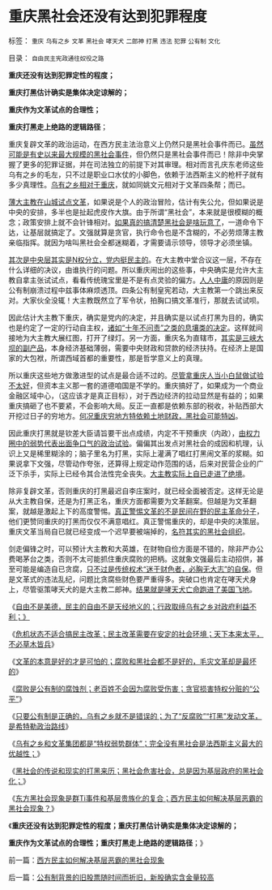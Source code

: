 # 重庆黑社会还没有达到犯罪程度

标签： `重庆` `乌有之乡` `文革` `黑社会` `哮天犬` `二郎神` `打黑` `违法` `犯罪` `公有制` `文化` 

目录： `自由民主宪政通往奴役之路`

**重庆还没有达到犯罪定性的程度；**

**重庆打黑估计确实是集体决定谅解的；**

**重庆作为文革试点的合理性；**

**重庆打黑走上绝路的逻辑路径**；

重庆复辟文革的政治运动，在西方民主法治意义上仍然只是黑社会事件而已。[虽然可能是有史以来最大规模的黑社会事件](../../../2011/6/8/西方的司法，警察权和黑社会.md)，但仍然只是黑社会事件而已！除非中央掌握了更多的犯罪证据，并在司法独立的前提下对其审理。相对而言孔庆东老师这些乌有之乡的毛左，只不过是职业口水仗的小脚色，依赖于法西斯主义的枪杆子就有多少真理性。[乌有之乡相对于重庆](../../../2012/3/18/乌有之乡是典型的黑社会.md)，就如同姚文元相对于文革四条帮；而已。

[薄大主教在山城试点文革](../../../2012/3/17/文革的本意是好的，才是最可怕的.md)，如果说是个人的政治冒险，估计有失公允，但如果说是中央的安排，多半也是扯起虎皮作大旗。由于所谓“黑社会”，本来就是很模糊的概念；政策安排上就不会针锋相对。[如果真的搞清楚黑社会是啥玩意了](../../../2011/5/20/城乡结合部黑社会化的原因是土地财政.md)，一道命令下达，让基层就搞定了。文强就算是贪官，执行命令也是不含糊的，不必劳烦薄主教亲临指挥。就因为啥叫黑社会全都迷糊着，才需要请示领导，领导才必须坐镇。

[其次是中央层其实是N权分立，党内挺民主的](../../../2009/5/25/魔戒！世界上根本没有绝对的权力～！.md)。在大主教中堂合议这一层，不存在什么详细的决议，由谁执行的问题。所以重庆闹出的这些事，中央确实是允许大主教自拿主张试试点，看看传统瑰宝里是不是有点灵验的偏方。[人人中庸](../../../2009/8/23/传统文化之中庸之道.md)的原因则是公有制崩溃过程中兹事体麻烦透顶。四条公有制皇宪若动，大主教第一个跳出来反对。大家伙全没辄！大主教既然立了军令状，拍胸口搞文革准行，那就去试试呗。

因此估计大主教下重庆，确实是党内的决定，并且确实是以试点打黑为目的，确实也是约定了一定的行动自主权，[诸如“十年不问责”之类的息壤类的决定](../../../2011/10/30/中世纪的长子继承权和领土完整.md)。这样就间接地为大主教大展红图，打开了绿灯。另一方面，重庆名为直辖市，[其实是三峡大坝的副产品](../../../2011/6/3/三峡大坝好就好在“大”.md)，本身经济基础薄弱，需要中央财政和贷款的经济扶持。在经济上是国家的大包袱，所谓西域首都的重要性，那是哲学意义上的真理。

所以重庆这些地方做激进型的试点是最合适不过的。[尽管拿重庆人当小白鼠做试验不太好](../../../2011/11/2/不惜他人一切代价的无私奋斗.md)，但资本主义那一套的道德咱国是不学的。重庆搞好了，如果成为一个商业金融区域中心，（这应该才是真正目标），对于西边经济的拉动显然是有益的；如果重庆搞砸了也不要紧，不会影响大局。反正一直都是依赖东部的税收，补贴西部大开挖过日子的穷地方。[何况重庆穷地方特依赖土地财政，黑社会可能特凶](../../../2011/5/20/城乡结合部黑社会化的原因是土地财政.md)。

因此重庆打黑就是钦差大臣请旨要干出点成绩，内定不干预重庆（内政），[由权力圈中的弱势代表出面争口气的政治试验](../../../2010/9/21/“民主斗士”大部分是民粹斗士.md)。偏偏其出发点对黑社会的成因和机理，认识上又是稀里糊涂的；脑子里名为打黑，实际上灌满了唱红打黑闹文革的浆糊。如果说拿下文强，尽管动作夸张，还算得上规定动作范围的话，后来对民营企业的广泛下杀手，实际上已经令其合法性完全丧失。[大主教实际上自已走进了绝境](../../../2012/3/15/愤老制造旧社会的黑社会逻辑.md)。

除非复辟文革，否则重庆的打黑最迟自李庄案时，就已经全面被否定。这样无论是从大主教自保，还是为打黑正名，重庆方面都需要为文革翻案。但越是为文革翻案，就越是激起上下的高度警惕。[真正警惕文革的不是民间在野的民主革命分子](../../../2012/3/15/反思愚民打黑中的多数人暴政.md)，他们更赞同重庆的打黑而仅仅不满意唱红。真正警惕重庆的，却是中央的决策层。重庆文革当局自已就已经变成一个迟早要被端掉的，[名符其实的黑社会组织](../../../2012/3/15/愤老制造旧社会的黑社会逻辑.md)。

剑走偏锋之时，可以预计大主教和大英雄，在财物自俭方面是不错的，除非严办公费喝茅台之类，否则不太可能抓住重庆腐败的把柄。这就象文强最后主动招供，甚至可能是编造自已贪腐，[只不过是传统权术“迷于财色者，必胸无大志”的自保](../../../2012/3/18/贪官腐败伤害了公有制，但伤害老百姓的利益了吗？.md)。但是文革式的违法乱纪，问题比贪腐些财色要严重得多。突破口也肯定在哮天犬身上，尽管驱策哮天犬的是大主教二郎神。[结果就是哮天犬亡命跑进了美国飞地](../../../2012/2/23/民主改革者要有勇气“海宇天空独往来”.md)。

《[自由不是美德，民主的自由不是天经地义的；行政取缔乌有之乡对政府利益不利；》](../../../2012/3/16/自由不是美德，自由不是天经地义的.md)

《[危机状态不适合搞民主改革；民主改革需要在安定的社会环境；天下本来太平，不必草木皆兵](../../../2012/3/16/民主改革需要在安定的社会环境.md)》

《[文革的本意是好的才是可怕的；腐败和黑社会都不是好的，毛灾文革却是最坏的](../../../2012/3/17/文革的本意是好的，才是最可怕的.md)》

《[腐败是公有制的腐蚀剂；老百姓不会因为腐败受伤害；贪官损害特权分赃的“公平”](../../../2012/3/18/贪官腐败伤害了公有制，但伤害老百姓的利益了吗？.md)》

《[只要公有制是正确的，乌有之乡就不是错误的；为了“反腐败”“打黑”发动文革，是希特勒政治路线](../../../2012/3/18/乌有之乡是典型的黑社会.md)》

《[乌有之乡和文革集团都是“特权弱势群体”；完全没有黑社会是法西斯主义最大的优越性；](../../../2012/3/19/没有黑社会者的优越性.md)》

《[黑社会的传说和现实的打黑来历；黑社会危害社会，总是因为基层政府的黑社会化；](../../../2012/3/19/黑社会的传说和现实的打黑.md)》

《[东方黑社会现象是群Ti事件和基层贵族化的复合；西方民主如何解决基层恶霸的黑社会现象？](../../../2012/3/19/西方民主如何解决基层恶霸的黑社会现象.md)》

《**重庆还没有达到犯罪定性的程度；重庆打黑估计确实是集体决定谅解的；**

**重庆作为文革试点的合理性；重庆打黑走上绝路的逻辑路径**；》

前一篇：[西方民主如何解决基层恶霸的黑社会现象](../../../2012/3/19/西方民主如何解决基层恶霸的黑社会现象.md)

后一篇：[公有制背景的旧股票随时间而折旧，新股确实含金量较高](../../../2012/3/19/公有制背景的旧股票随时间而折旧，新股确实含金量较高.md)